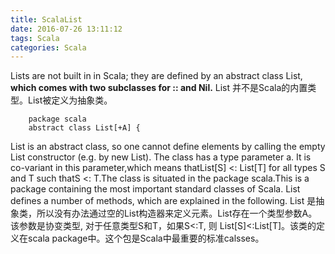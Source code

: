 ```yaml
---
title: ScalaList
date: 2016-07-26 13:11:12
tags: Scala
categories: Scala
---
```

Lists are not built in in Scala; they are defined by an abstract class List, **which comes with two subclasses for :: and Nil.**
List 并不是Scala的内置类型。List被定义为抽象类。

```
    package scala
    abstract class List[+A] {
```
List is an abstract class, so one cannot define elements by calling the empty List constructor (e.g. by new List). The class has a type parameter a. It is co-variant in this parameter,which means thatList[S] <: List[T] for all types S and T such thatS <: T.The class is situated in the package scala.This is a package containing the most important standard classes of Scala. List defines a number of methods, which are explained in the following.
List 是抽象类，所以没有办法通过空的List构造器来定义元素。List存在一个类型参数A。该参数是协变类型, 对于任意类型S和T，如果S<:T, 则 List[S]<:List[T]。该类的定义在scala package中。这个包是Scala中最重要的标准calsses。
